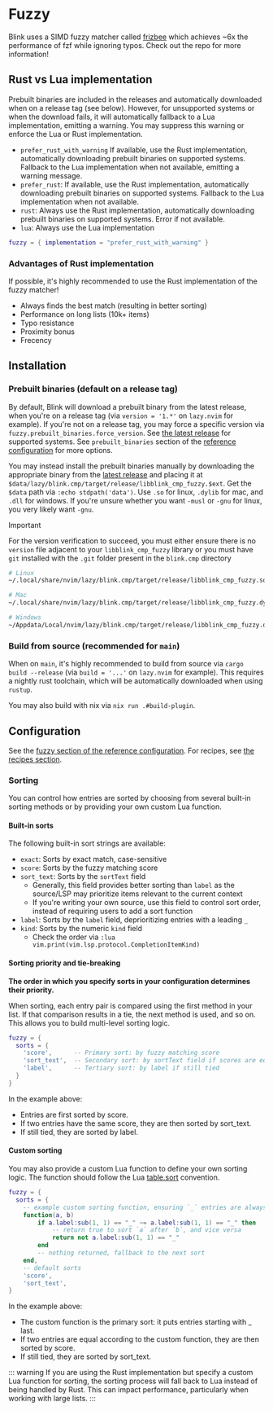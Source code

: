# Fuzzy

Blink uses a SIMD fuzzy matcher called [frizbee](https://github.com/saghen/frizbee) which achieves ~6x the performance of fzf while ignoring typos. Check out the repo for more information!

## Rust vs Lua implementation

Prebuilt binaries are included in the releases and automatically downloaded when on a release tag (see below). However, for unsupported systems or when the download fails, it will automatically fallback to a Lua implementation, emitting a warning. You may suppress this warning or enforce the Lua or Rust implementation.

- `prefer_rust_with_warning` If available, use the Rust implementation, automatically downloading prebuilt binaries on supported systems. Fallback to the Lua implementation when not available, emitting a warning message.
- `prefer_rust`: If available, use the Rust implementation, automatically downloading prebuilt binaries on supported systems. Fallback to the Lua implementation when not available.
- `rust`: Always use the Rust implementation, automatically downloading prebuilt binaries on supported systems. Error if not available.
- `lua`: Always use the Lua implementation

```lua
fuzzy = { implementation = "prefer_rust_with_warning" }
```

### Advantages of Rust implementation

If possible, it's highly recommended to use the Rust implementation of the fuzzy matcher!

- Always finds the best match (resulting in better sorting)
- Performance on long lists (10k+ items)
- Typo resistance
- Proximity bonus
- Frecency

## Installation

### Prebuilt binaries (default on a release tag)

By default, Blink will download a prebuilt binary from the latest release, when you're on a release tag (via `version = '1.*'` on `lazy.nvim` for example). If you're not on a release tag, you may force a specific version via `fuzzy.prebuilt_binaries.force_version`. See [the latest release](https://github.com/saghen/blink.cmp/releases/latest) for supported systems. See `prebuilt_binaries` section of the [reference configuration](./reference.md#fuzzy) for more options.

You may instead install the prebuilt binaries manually by downloading the appropriate binary from the [latest release](https://github.com/saghen/blink.cmp/releases/latest) and placing it at `$data/lazy/blink.cmp/target/release/libblink_cmp_fuzzy.$ext`. Get the `$data` path via `:echo stdpath('data')`. Use `.so` for linux, `.dylib` for mac, and `.dll` for windows. If you're unsure whether you want `-musl` or `-gnu` for linux, you very likely want `-gnu`.

> [!IMPORTANT]
> For the version verification to succeed, you must either ensure there is no `version` file adjacent to your `libblink_cmp_fuzzy` library or you must have `git` installed with the `.git` folder present in the `blink.cmp` directory

```sh
# Linux
~/.local/share/nvim/lazy/blink.cmp/target/release/libblink_cmp_fuzzy.so

# Mac
~/.local/share/nvim/lazy/blink.cmp/target/release/libblink_cmp_fuzzy.dylib

# Windows
~/Appdata/Local/nvim/lazy/blink.cmp/target/release/libblink_cmp_fuzzy.dll
```

### Build from source (recommended for `main`)

When on `main`, it's highly recommended to build from source via `cargo build --release` (via `build = '...'` on `lazy.nvim` for example). This requires a nightly rust toolchain, which will be automatically downloaded when using `rustup`.

You may also build with nix via `nix run .#build-plugin`.

## Configuration

See the [fuzzy section of the reference configuration](./reference.md#fuzzy). For recipes, see [the recipes section](../recipes.md#fuzzy-sorting-filtering).

### Sorting

You can control how entries are sorted by choosing from several built-in sorting methods or by providing your own custom Lua function.

#### Built-in sorts

The following built-in sort strings are available:

- `exact`: Sorts by exact match, case-sensitive
- `score`: Sorts by the fuzzy matching score
- `sort_text`: Sorts by the `sortText` field
  - Generally, this field provides better sorting than `label` as the source/LSP may prioritize items relevant to the current context
  - If you're writing your own source, use this field to control sort order, instead of requiring users to add a sort function
- `label`: Sorts by the `label` field, deprioritizing entries with a leading `_`
- `kind`: Sorts by the numeric `kind` field
  - Check the order via `:lua vim.print(vim.lsp.protocol.CompletionItemKind)`

#### Sorting priority and tie-breaking

**The order in which you specify sorts in your configuration determines their priority.**

When sorting, each entry pair is compared using the first method in your list. If that comparison results in a tie, the next method is used, and so on. This allows you to build multi-level sorting logic.

```lua
fuzzy = {
  sorts = {
    'score',      -- Primary sort: by fuzzy matching score
    'sort_text',  -- Secondary sort: by sortText field if scores are equal
    'label',      -- Tertiary sort: by label if still tied
  }
}
```

In the example above:

- Entries are first sorted by score.
- If two entries have the same score, they are then sorted by sort_text.
- If still tied, they are sorted by label.

#### Custom sorting

You may also provide a custom Lua function to define your own sorting logic. The function should follow the Lua [table.sort](https://www.lua.org/manual/5.1/manual.html#pdf-table.sort) convention.

```lua
fuzzy = {
  sorts = {
    -- example custom sorting function, ensuring `_` entries are always last (untested, YMMV)
    function(a, b)
        if a.label:sub(1, 1) == "_" ~= a.label:sub(1, 1) == "_" then
            -- return true to sort `a` after `b`, and vice versa
            return not a.label:sub(1, 1) == "_"
        end
        -- nothing returned, fallback to the next sort
    end,
    -- default sorts
    'score',
    'sort_text',
}
```

In the example above:

- The custom function is the primary sort: it puts entries starting with _ last.
- If two entries are equal according to the custom function, they are then sorted by score.
- If still tied, they are sorted by sort_text.

::: warning
If you are using the Rust implementation but specify a custom Lua function for sorting, the sorting process will fall back to Lua instead of being handled by Rust. This can impact performance, particularly when working with large lists.
:::
